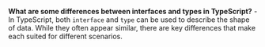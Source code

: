 **What are some differences between interfaces and types in TypeScript?**
    - In TypeScript, both `interface` and `type` can be used to describe the shape of data. While they often appear similar, there are key differences that make each suited for different scenarios.




